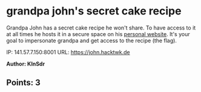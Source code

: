 # grandpa john's secret cake recipe

Grandpa John has a secret cake recipe he won't share. To have access to it at all times he hosts it in a secure space on his [personal website](example.com). It's your goal to impersonate grandpa and get access to the recipe (the flag).

IP: 141.57.7.150:8001
URL: https://john.hacktwk.de

__Author: KlnSdr__

## Points: 3